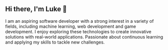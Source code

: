 ## Hi there, I'm Luke 👋

I am an aspiring software developer with a strong interest in a variety of fields, including machine learning, web development and game development. I enjoy exploring these technologies to create innovative solutions with real-world applications. Passionate about continuous learning and applying my skills to tackle new challenges.

<!--
**codecrafter-rgb/codecrafter-rgb** is a ✨ _special_ ✨ repository because its `README.md` (this file) appears on your GitHub profile.

- 👋 Student at the Faculty of Electrical engineering, University of Belgrade
- 🔭 Interested in all things ML, Web dev and Game development related
- 🌱 Languages: C++, Java, Python, ASM, HTML, CSS, JS, SQL,
- 🌱 Technologies: MEAN stack, Solar2D
